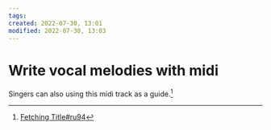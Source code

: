 ```yaml
---
tags: 
created: 2022-07-30, 13:01
modified: 2022-07-30, 13:03
---
```


# Write vocal melodies with midi
Singers can also using this midi track as a guide.[^1]

[^1]: [Fetching Title#ru94](https://youtu.be/ss4I4-52TZk)